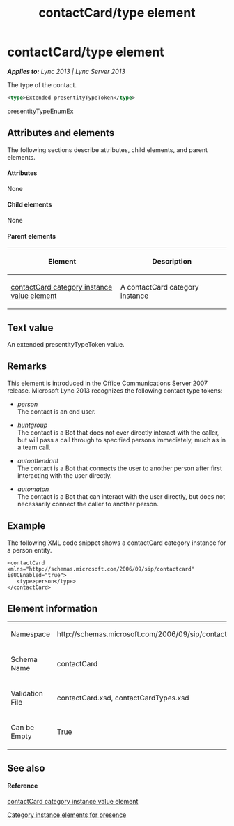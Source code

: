 ﻿---
title: contactCard/type element
TOCTitle: contactCard/type element
ms:assetid: e9a06cde-54ff-45cd-bbea-7668e291d846
ms:mtpsurl: https://msdn.microsoft.com/en-us/library/Dn454712(v=office.15)
ms:contentKeyID: 57093399
ms.date: 07/24/2014
mtps_version: v=office.15
dev_langs:
- xml
---

# contactCard/type element


_**Applies to:** Lync 2013 | Lync Server 2013_

The type of the contact.

``` xml
<type>Extended presentityTypeToken</type>
```

presentityTypeEnumEx

## Attributes and elements

The following sections describe attributes, child elements, and parent elements.

#### Attributes

None

#### Child elements

None

#### Parent elements

<table>
<colgroup>
<col style="width: 50%" />
<col style="width: 50%" />
</colgroup>
<thead>
<tr class="header">
<th><p>Element</p></th>
<th><p>Description</p></th>
</tr>
</thead>
<tbody>
<tr class="odd">
<td><p><a href="contactcard-category-instance-value-element.md">contactCard category instance value element</a></p></td>
<td><p>A contactCard category instance</p></td>
</tr>
</tbody>
</table>


## Text value

An extended presentityTypeToken value.

## Remarks

This element is introduced in the Office Communications Server 2007 release. Microsoft Lync 2013 recognizes the following contact type tokens:

  - *person*  
    The contact is an end user.

  - *huntgroup*  
    The contact is a Bot that does not ever directly interact with the caller, but will pass a call through to specified persons immediately, much as in a team call.

  - *autoattendant*  
    The contact is a Bot that connects the user to another person after first interacting with the user directly.

  - *automaton*  
    The contact is a Bot that can interact with the user directly, but does not necessarily connect the caller to another person.

## Example

The following XML code snippet shows a contactCard category instance for a person entity.

    <contactCard xmlns="http://schemas.microsoft.com/2006/09/sip/contactcard" isUCEnabled="true">
       <type>person</type>
    </contactCard>

## Element information

<table>
<colgroup>
<col style="width: 50%" />
<col style="width: 50%" />
</colgroup>
<tbody>
<tr class="odd">
<td><p>Namespace</p></td>
<td><p>http://schemas.microsoft.com/2006/09/sip/contactcard</p></td>
</tr>
<tr class="even">
<td><p>Schema Name</p></td>
<td><p>contactCard</p></td>
</tr>
<tr class="odd">
<td><p>Validation File</p></td>
<td><p>contactCard.xsd, contactCardTypes.xsd</p></td>
</tr>
<tr class="even">
<td><p>Can be Empty</p></td>
<td><p>True</p></td>
</tr>
</tbody>
</table>


## See also

#### Reference

[contactCard category instance value element](contactcard-category-instance-value-element.md)

[Category instance elements for presence](category-instance-elements-for-presence.md)

